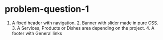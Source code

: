 # problem-question-1
1. A fixed header with navigation. 2. Banner with slider made in pure CSS. 3. A Services, Products or Dishes area depending on the project. 4. A footer with General links
